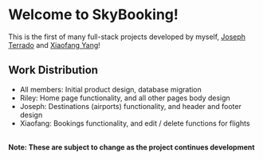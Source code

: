 # Welcome to SkyBooking!
This is the first of many full-stack projects developed by myself, <a href="https://github.com/Joseph-Wil">Joseph Terrado</a> and <a href="https://github.com/xiaofang82">Xiaofang Yang</a>!

## Work Distribution
 - All members: Initial product design, database migration
 - Riley: Home page functionality, and all other pages body design
 - Joseph: Destinations (airports) functionality, and header and footer design
 - Xiaofang: Bookings functionality, and edit / delete functions for flights
<br>
<b>Note: These are subject to change as the project continues development</b>

